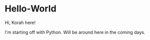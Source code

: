 # Hello-World

Hi,
Korah here!

I'm starting off with Python. Will be around here in the coming days.
